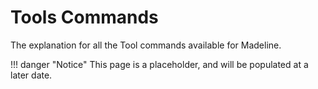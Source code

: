 # Tools Commands

The explanation for all the Tool commands available for Madeline.

!!! danger "Notice"
    This page is a placeholder, and will be populated at a later date.